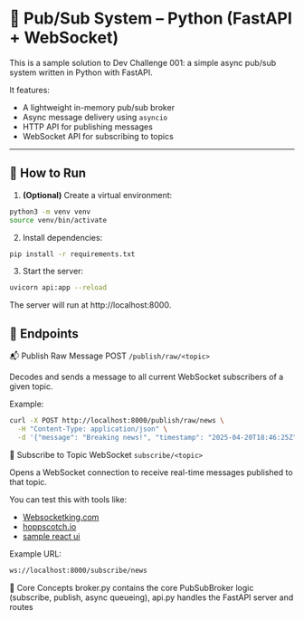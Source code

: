 # 🐍 Pub/Sub System – Python (FastAPI + WebSocket)

This is a sample solution to Dev Challenge 001: a simple async pub/sub system written in Python with FastAPI.

It features:

- A lightweight in-memory pub/sub broker
- Async message delivery using `asyncio`
- HTTP API for publishing messages
- WebSocket API for subscribing to topics

---

## 🚀 How to Run

1) **(Optional)** Create a virtual environment:

```bash
python3 -m venv venv
source venv/bin/activate
```
2) Install dependencies:
```bash
pip install -r requirements.txt
```
3) Start the server:
```bash
uvicorn api:app --reload
```
The server will run at http://localhost:8000.

## 🔌 Endpoints
📬 Publish Raw Message
POST ``/publish/raw/<topic>``

Decodes and sends a message to all current WebSocket subscribers of a given topic.

Example:
```bash
curl -X POST http://localhost:8000/publish/raw/news \
  -H "Content-Type: application/json" \
  -d '{"message": "Breaking news!", "timestamp": "2025-04-20T18:46:25Z"}'
```

📡 Subscribe to Topic
WebSocket ``subscribe/<topic>``

Opens a WebSocket connection to receive real-time messages published to that topic.

You can test this with tools like:
- [Websocketking.com](http://websocketking.com)
- [hoppscotch.io](http://hoppscotch.io)
- [sample react ui](../react_frontend)

Example URL:
```bash
ws://localhost:8000/subscribe/news
```
🧠 Core Concepts
broker.py contains the core PubSubBroker logic (subscribe, publish, async queueing), api.py handles the FastAPI server and routes
